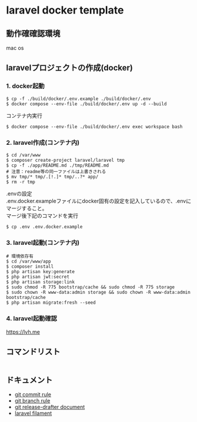 # laravel docker template

## 動作確確認環境
mac os

## laravelプロジェクトの作成(docker)
### 1. docker起動
```shell
$ cp -f ./build/docker/.env.example ./build/docker/.env
$ docker compose --env-file ./build/docker/.env up -d --build
```
コンテナ内実行
```shell
$ docker compose --env-file ./build/docker/.env exec workspace bash
```

### 2. laravel作成(コンテナ内)
```shell
$ cd /var/www
$ composer create-project laravel/laravel tmp
$ cp -f ./app/README.md ./tmp/README.md
# 注意：readme等の同一ファイルは上書きされる
$ mv tmp/* tmp/.[!.]* tmp/..?* app/
$ rm -r tmp
```
.envの設定  
.env.docker.exampleファイルにdocker固有の設定を記入しているので、.envにマージすること。  
マージ後下記のコマンドを実行
```shell
$ cp .env .env.docker.example
```

### 3. laravel起動(コンテナ内)
```shell
# 環境依存有
$ cd /var/www/app
$ composer install
$ php artisan key:generate
$ php artisan jwt:secret
$ php artisan storage:link
$ sudo chmod -R 775 bootstrap/cache && sudo chmod -R 775 storage
$ sudo chown -R www-data:admin storage && sudo chown -R www-data:admin bootstrap/cache
$ php artisan migrate:fresh --seed
```

### 4. laravel起動確認
https://lvh.me

## コマンドリスト
```shell
```

## ドキュメント
- [git commit rule](./docs/markdown/git/commit.md)
- [git branch rule](./docs/markdown/git/branch.md)
- [git release-drafter document](./docs/markdown/git/release-drafter.md)
- [laravel filament](./docs/markdown/laravel/filament/index.md)
